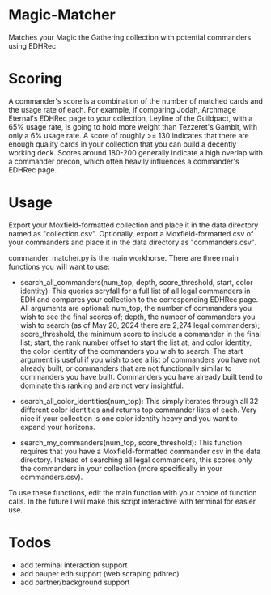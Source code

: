 # Magic-Matcher
Matches your Magic the Gathering collection with potential commanders using EDHRec

# Scoring

A commander's score is a combination of the number of matched cards and the usage rate of each. For example, if comparing Jodah, Archmage Eternal's EDHRec page to your collection, Leyline of the Guildpact, with a 65% usage rate, is going to hold more weight than Tezzeret's Gambit, with only a 6% usage rate. A score of roughly >= 130 indicates that there are enough quality cards in your collection that you can build a decently working deck. Scores around 180-200 generally indicate a high overlap with a commander precon, which often heavily influences a commander's EDHRec page.

# Usage

Export your Moxfield-formatted collection and place it in the data directory named as "collection.csv". Optionally, export a Moxfield-formatted csv of your commanders and place it in the data directory as "commanders.csv". 

commander_matcher.py is the main workhorse. There are three main functions you will want to use:

- search_all_commanders(num_top, depth, score_threshold, start, color identity): This queries scryfall for a full list of all legal commanders in EDH and compares your collection to the corresponding EDHRec page. All arguments are optional: num_top, the number of commanders you wish to see the final scores of; depth, the number of commanders you wish to search (as of May 20, 2024 there are 2,274 legal commanders); score_threshold, the minimum score to include a commander in the final list; start, the rank number offset to start the list at; and color identity, the color identity of the commanders you wish to search. The start argument is useful if you wish to see a list of commanders you have not already built, or commanders that are not functionally similar to commanders you have built. Commanders you have already built tend to dominate this ranking and are not very insightful.

- search_all_color_identities(num_top): This simply iterates through all 32 different color identities and returns top commander lists of each. Very nice if your collection is one color identity heavy and you want to expand your horizons.

- search_my_commanders(num_top, score_threshold): This function requires that you have a Moxfield-formatted commander csv in the data directory. Instead of searching all legal commanders, this scores only the commanders in your collection (more specifically in your commanders.csv).

To use these functions, edit the main function with your choice of function calls. In the future I will make this script interactive with terminal for easier use.

# Todos

- add terminal interaction support
- add pauper edh support (web scraping pdhrec)
- add partner/background support
